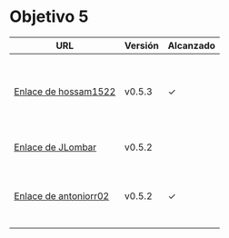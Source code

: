 # Objetivo 5


| URL                                                                           | Versión | Alcanzado |
|-------------------------------------------------------------------------------|---------|-----------|
| <!-- Enlace de juanmaaf -->                                                   |         |           |
| <!-- Enlace de giorgiogiovanni -->                                            |         |           |
| <!-- Enlace de juanbarearojo -->                                              |         |           |
| <!-- Enlace de sweetiepitie -->                                               |         |           |
| <!-- Enlace de jacarmona364 -->                                               |         |           |
| <!-- Enlace de lmchaves -->                                                   |         |           |
| <!-- Enlace de FabriConde -->                                                 |         |           |
| <!-- Enlace de FerniCuesta -->                                                |         |           |
| <!-- Enlace de adiazcencillo -->                                              |         |           |
| [Enlace de hossam1522](https://github.com/hossam1522/ModaTrack/pull/38)       | v0.5.3  | ✓         |
| <!-- Enlace de clara99gf -->                                                  |         |           |
| <!-- Enlace de Antoniogm03 -->                                                |         |           |
| <!-- Enlace de SantiGarvin -->                                                |         |           |
| <!-- Enlace de evaanngiil -->                                                 |         |           |
| <!-- Enlace de blancagiron -->                                                |         |           |
| <!-- Enlace de GaelGoncalba -->                                               |         |           |
| <!-- Enlace de abbonno -->                                                    |         |           |
| <!-- Enlace de oscargr-ugr -->                                                |         |           |
| <!-- Enlace de davidgutierrezperez -->                                        |         |           |
| <!-- Enlace de MatteoImbrosciano -->                                          |         |           |
| <!-- Enlace de Katakuri00 -->                                                 |         |           |
| <!-- Enlace de MCL-2024 -->                                                   |         |           |
| [Enlace de JLombar](https://github.com/JLombar/HorariosAutomatricula/pull/24) | v0.5.2  |           |
| <!-- Enlace de joselopez10014 -->                                             |         |           |
| <!-- Enlace de mmnuria -->                                                    |         |           |
| <!-- Enlace de M S C -->                                                      |         |           |
| <!-- Enlace de javiernavacapa -->                                             |         |           |
| <!-- Enlace de Carlosmapego8 -->                                              |         |           |
| <!-- Enlace de Mario25402 -->                                                 |         |           |
| <!-- Enlace de Pablorc7 -->                                                   |         |           |
| <!-- Enlace de mrh117 -->                                                     |         |           |
| <!-- Enlace de LuRDR -->                                                      |         |           |
| <!-- Enlace de MarioRgzLpz -->                                                |         |           |
| [Enlace de antoniorr02](https://github.com/antoniorr02/MenuConsulter/pull/28) | v0.5.2  |  ✓ 	               |
| <!-- Enlace de alvarorcs2002 -->                                              |         |           |
| <!-- Enlace de eigenric -->                                                   |         |           |
| <!-- Enlace de enger2003 -->                                                  |         |           |
| <!-- Enlace de wickeet -->                                                    |         |           |
| <!-- Enlace de ChinChainis -->                                                |         |           |
| <!-- Enlace de anavaln -->                                                    |         |           |
| <!-- Enlace de pablotl0 -->                                                   |         |           |
